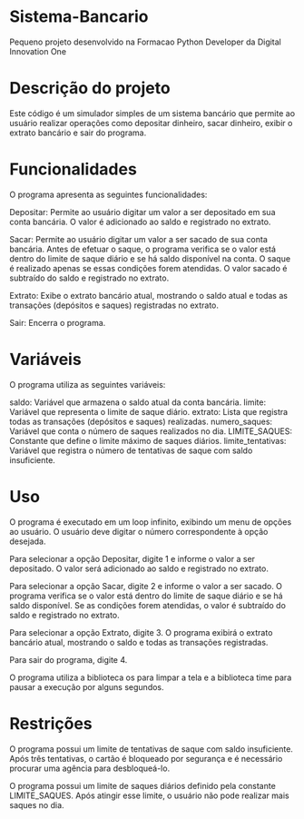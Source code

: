# Sistema-Bancario
Pequeno projeto desenvolvido na Formacao Python Developer da Digital Innovation One

# Descrição do projeto
Este código é um simulador simples de um sistema bancário que permite ao usuário realizar operações como depositar dinheiro, sacar dinheiro, exibir o extrato bancário e sair do programa.

# Funcionalidades

O programa apresenta as seguintes funcionalidades:

Depositar: Permite ao usuário digitar um valor a ser depositado em sua conta bancária. O valor é adicionado ao saldo e registrado no extrato.

Sacar: Permite ao usuário digitar um valor a ser sacado de sua conta bancária. Antes de efetuar o saque, o programa verifica se o valor está dentro do limite de saque diário e se há saldo disponível na conta. O saque é realizado apenas se essas condições forem atendidas. O valor sacado é subtraído do saldo e registrado no extrato.

Extrato: Exibe o extrato bancário atual, mostrando o saldo atual e todas as transações (depósitos e saques) registradas no extrato.

Sair: Encerra o programa.

# Variáveis
O programa utiliza as seguintes variáveis:

saldo: Variável que armazena o saldo atual da conta bancária.
limite: Variável que representa o limite de saque diário.
extrato: Lista que registra todas as transações (depósitos e saques) realizadas.
numero_saques: Variável que conta o número de saques realizados no dia.
LIMITE_SAQUES: Constante que define o limite máximo de saques diários.
limite_tentativas: Variável que registra o número de tentativas de saque com saldo insuficiente.

# Uso

O programa é executado em um loop infinito, exibindo um menu de opções ao usuário. O usuário deve digitar o número correspondente à opção desejada.

Para selecionar a opção Depositar, digite 1 e informe o valor a ser depositado. O valor será adicionado ao saldo e registrado no extrato.

Para selecionar a opção Sacar, digite 2 e informe o valor a ser sacado. O programa verifica se o valor está dentro do limite de saque diário e se há saldo disponível. Se as condições forem atendidas, o valor é subtraído do saldo e registrado no extrato.

Para selecionar a opção Extrato, digite 3. O programa exibirá o extrato bancário atual, mostrando o saldo e todas as transações registradas.

Para sair do programa, digite 4.

O programa utiliza a biblioteca os para limpar a tela e a biblioteca time para pausar a execução por alguns segundos.

# Restrições

O programa possui um limite de tentativas de saque com saldo insuficiente. Após três tentativas, o cartão é bloqueado por segurança e é necessário procurar uma agência para desbloqueá-lo.

O programa possui um limite de saques diários definido pela constante LIMITE_SAQUES. Após atingir esse limite, o usuário não pode realizar mais saques no dia.
